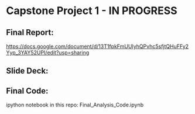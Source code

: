 # Capstone Project 1 - IN PROGRESS

## Final Report:
https://docs.google.com/document/d/13T1fpkFmUUIyhQPvhc5sfjtQHuFFy2Yyp_3YAY52UPI/edit?usp=sharing

## Slide Deck:


## Final Code:
ipython notebook in this repo: Final_Analysis_Code.ipynb

